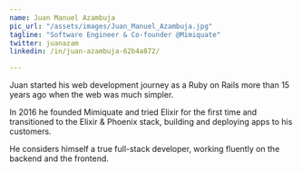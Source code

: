 ```yaml
---
name: Juan Manuel Azambuja
pic_url: "/assets/images/Juan_Manuel_Azambuja.jpg"
tagline: "Software Engineer & Co-founder @Mimiquate"
twitter: juanazam
linkedin: /in/juan-azambuja-62b4a872/

---
```

Juan started his web development journey as a Ruby on Rails more than 15 years ago when the web was much simpler.

In 2016 he founded Mimiquate and tried Elixir for the first time and transitioned to the Elixir & Phoenix stack, building and deploying apps to his customers.

He considers himself a true full-stack developer, working fluently on the backend and the frontend.
